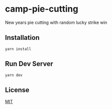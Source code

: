 # camp-pie-cutting

New years pie cutting with random lucky strike win

## Installation


```
yarn install
```

## Run Dev Server


```
yarn dev
```


## License
[MIT](https://choosealicense.com/licenses/mit/)
